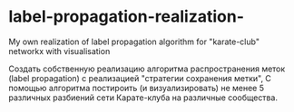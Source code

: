 # label-propagation-realization-
My own realization of label propagation algorithm for "karate-club" networkx with visualisation 


Создать собственную реализацию алгоритма распространения меток (label propagation) с реализацией "стратегии сохранения метки",
С помощью алгоритма постироить (и визуализировать) не менее 5 различных  разбиений сети Карате-клуба на различные сообщества.
